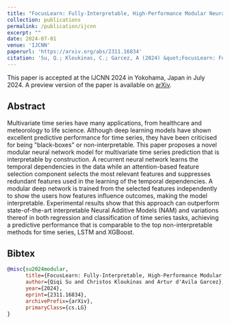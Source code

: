 ```yaml
---
title: "FocusLearn: Fully-Interpretable, High-Performance Modular Neural Networks for Time Series"
collection: publications
permalink: /publication/ijcnn
excerpt: ""
date: 2024-07-01
venue: 'IJCNN'
paperurl: 'https://arxiv.org/abs/2311.16834'
citation: 'Su, Q.; Kloukinas, C.; Garcez, A (2024) &quot;FocusLearn: Fully-Interpretable, High-Performance Modular Neural Networks for Time Series.&quot; <i>arxiv.org/abs/2311.16834</i>'
---
```


This paper is accepted at the IJCNN 2024 in Yokohama, Japan in July 2024. A preview version of the paper is available on [arXiv](https://arxiv.org/abs/2311.16834). 

## Abstract

Multivariate time series have many applications, from healthcare and meteorology to life science. Although deep learning 
models have shown excellent predictive performance for time series, they have been criticised for being "black-boxes" or non-interpretable. This paper proposes a novel modular neural network model for multivariate time series prediction that is interpretable by construction. A recurrent neural network learns the temporal dependencies in the data while an 
attention-based feature selection component selects the most relevant features and suppresses redundant features used in the learning of the temporal dependencies. A modular deep network is trained from the selected features independently to show the users how features influence outcomes, making the model interpretable. Experimental results show that this approach can outperform state-of-the-art interpretable Neural Additive Models (NAM) and variations thereof in both regression and classification of time series tasks, achieving a predictive performance that is comparable to the top non-interpretable methods for time series, LSTM and XGBoost.

## Bibtex

```bibtex
@misc{su2024modular,
      title={FocusLearn: Fully-Interpretable, High-Performance Modular Neural Networks for Time Series}, 
      author={Qiqi Su and Christos Kloukinas and Artur d'Avila Garcez},
      year={2024},
      eprint={2311.16834},
      archivePrefix={arXiv},
      primaryClass={cs.LG}
}
```
